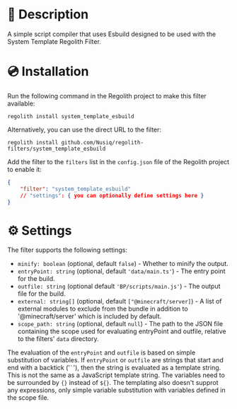 # 📝 Description
A simple script compiler that uses Esbuild designed to be used with the System Template Regolith Filter.

# 💿 Installation
Run the following command in the Regolith project to make this filter
available:
```
regolith install system_template_esbuild
```

Alternatively, you can use the direct URL to the filter:
```
regolith install github.com/Nusiq/regolith-filters/system_template_esbuild
```


Add the filter to the `filters` list in the `config.json` file of the Regolith project to enable it:
```json
{
    "filter": "system_template_esbuild"
    // "settings": { you can optionally define settings here } 
}
```

# ⚙️ Settings
The filter supports the following settings:
- `minify: boolean` (optional, default `false`) - Whether to minify the output.
- `entryPoint: string` (optional, default `'data/main.ts'`) - The entry point for the build.
- `outfile: string` (optional default `'BP/scripts/main.js'`) - The output file for the build.
- `external: string[]` (optional, default `["@minecraft/server]`) - A list of external modules to exclude from the bundle in addition to '@minecraft/server' which is included by default.
- `scope_path: string` (optional, default `null`) - The path to the JSON file containing the scope used for evaluating entryPoint and outfile, relative to the filters' `data` directory.

The evaluation of the `entryPoint` and `outfile` is based on simple substitution of variables. If `entryPoint` or `outfile` are strings that start and end with a backtick ('`` ` ``'), then the string is evaluated as a template string. This is not the same as a JavaScript template string. The variables need to be surrounded by `{}` instead of `${}`. The templating also doesn't supprot any expressions, only simple variable substitution with variables defined in the scope file.
